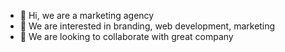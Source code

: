 - 👋 Hi, we are a marketing agency
- 👀 We are interested in branding, web development, marketing
- 💞️ We are looking to collaborate with great company
